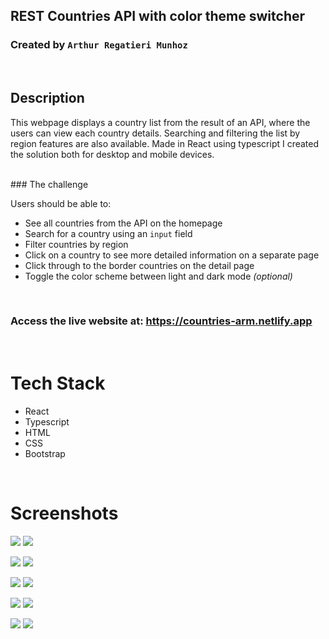 ## REST Countries API with color theme switcher

### Created by `Arthur Regatieri Munhoz`
<br>

## Description
This webpage displays a country list from the result of an API, where the users can view each country details. Searching and filtering the list by region features are also available.
Made in React using typescript I created the solution both for desktop and mobile devices.

<br>
### The challenge

Users should be able to:

- See all countries from the API on the homepage
- Search for a country using an `input` field
- Filter countries by region
- Click on a country to see more detailed information on a separate page
- Click through to the border countries on the detail page
- Toggle the color scheme between light and dark mode *(optional)*
<br>

### Access the live website at: https://countries-arm.netlify.app
<br>

# Tech Stack
- React
- Typescript
- HTML
- CSS
- Bootstrap
<br>

# Screenshots

![](./screenshots/list-light.png)
![](./screenshots/list-dark.png)

![](./screenshots/list-mobile-light.png)
![](./screenshots/list-mobile-dark.png)

![](./screenshots/list-dark-regions.png)
![](./screenshots/list-dark-region-selected.png)

![](./screenshots/details-light.png)
![](./screenshots/details-dark.png)

![](./screenshots/details-mobile-light.png)
![](./screenshots/details-mobile-dark.png)
